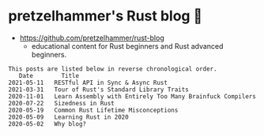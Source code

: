 # pretzelhammer's Rust blog 🦀

- https://github.com/pretzelhammer/rust-blog
  - educational content for Rust beginners and Rust advanced beginners.

```
This posts are listed below in reverse chronological order.
   Date        Title   
2021-05-11   RESTful API in Sync & Async Rust   
2021-03-31   Tour of Rust's Standard Library Traits   
2020-11-01   Learn Assembly with Entirely Too Many Brainfuck Compilers   
2020-07-22   Sizedness in Rust   
2020-05-19   Common Rust Lifetime Misconceptions   
2020-05-09   Learning Rust in 2020  
2020-05-02   Why blog?
```

